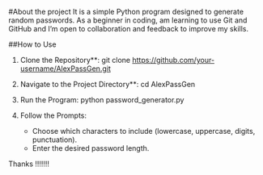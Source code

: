 #About the project
It is a simple Python program designed to generate random passwords. As a beginner in coding, am learning to use Git and GitHub and I’m open to collaboration and feedback to improve my skills.



##How to Use
1. Clone the Repository**:
git clone https://github.com/your-username/AlexPassGen.git

2. Navigate to the Project Directory**:
   cd AlexPassGen
   
4. Run the Program:
   python password_generator.py

5. Follow the Prompts:
   - Choose which characters to include (lowercase, uppercase, digits, punctuation).
   - Enter the desired password length.



Thanks  !!!!!!!












